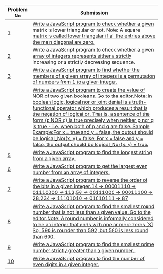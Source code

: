 | Problem No                                                            | Submission                                                     |
| --------------------------------------------------------------------- | -------------------------------------------------------------- |
| [1](https://github.com/abdullah-al-feroz/JavaScript--Problem--Solve/tree/main/Basic%20150%20Problems/121-130) | [Write a JavaScript program to check whether a given matrix is lower triangular or not. Note: A square matrix is called lower triangular if all the entries above the main diagonal are zero.](https://github.com/abdullah-al-feroz/JavaScript--Problem--Solve/tree/main/Basic%20150%20Problems/121-130)               |
| [2](https://github.com/abdullah-al-feroz/JavaScript--Problem--Solve/tree/main/Basic%20150%20Problems/121-130) | [Write a JavaScript program to check whether a given array of integers represents either a strictly increasing or a strictly decreasing sequence.](https://github.com/abdullah-al-feroz/JavaScript--Problem--Solve/tree/main/Basic%20150%20Problems/121-130)       |
| [3](https://github.com/abdullah-al-feroz/JavaScript--Problem--Solve/tree/main/Basic%20150%20Problems/121-130) |[Write a JavaScript program to find whether the members of a given array of integers is a permutation of numbers from 1 to a given integer.](https://github.com/abdullah-al-feroz/JavaScript--Problem--Solve/tree/main/Basic%20150%20Problems/121-130) |
| [4](https://github.com/abdullah-al-feroz/JavaScript--Problem--Solve/tree/main/Basic%20150%20Problems/121-130) | [Write a JavaScript program to create the value of NOR of two given booleans. Go to the editor.Note: In boolean logic, logical nor or joint denial is a truth-functional operator which produces a result that is the negation of logical or. That is, a sentence of the form (p NOR q) is true precisely when neither p nor q is true - i.e. when both of p and q are false. Sample Example:For x = true and y = false, the output should be logical_Nor(x, y) = false; For x = false and y = false, the output should be logical_Nor(x, y) = true.](https://github.com/abdullah-al-feroz/JavaScript--Problem--Solve/tree/main/Basic%20150%20Problems/121-130)             |
| [5](https://github.com/abdullah-al-feroz/JavaScript--Problem--Solve/tree/main/Basic%20150%20Problems/121-130) | [Write a JavaScript program to find the longest string from a given array.](https://github.com/abdullah-al-feroz/JavaScript--Problem--Solve/tree/main/Basic%20150%20Problems/121-130)         |
| [6](https://github.com/abdullah-al-feroz/JavaScript--Problem--Solve/tree/main/Basic%20150%20Problems/121-130) | [Write a JavaScript program to get the largest even number from an array of integers.](https://github.com/abdullah-al-feroz/JavaScript--Problem--Solve/tree/main/Basic%20150%20Problems/121-130) |
| [7](https://github.com/abdullah-al-feroz/JavaScript--Problem--Solve/tree/main/Basic%20150%20Problems/121-130) | [Write a JavaScript program to reverse the order of the bits in a given integer.14 -> 00001110 -> 01110000 -> 112,56 -> 00111000 -> 00011100 -> 28,234 -> 11101010 -> 01010111 -> 87](https://github.com/abdullah-al-feroz/JavaScript--Problem--Solve/tree/main/Basic%20150%20Problems/121-130)        |
| [8](https://github.com/abdullah-al-feroz/JavaScript--Problem--Solve/tree/main/Basic%20150%20Problems/121-130) | [Write a JavaScript program to find the smallest round number that is not less than a given value. Go to the editor.Note: A round number is informally considered to be an integer that ends with one or more zeros.[3] So, 590 is rounder than 592, but 590 is less round than 600.](https://github.com/abdullah-al-feroz/JavaScript--Problem--Solve/tree/main/Basic%20150%20Problems/121-130)             |
| [9](https://github.com/abdullah-al-feroz/JavaScript--Problem--Solve/tree/main/Basic%20150%20Problems/121-130) | [Write a JavaScript program to find the smallest prime number strictly greater than a given number. ](https://github.com/abdullah-al-feroz/JavaScript--Problem--Solve/tree/main/Basic%20150%20Problems/121-130) |
| [10](https://github.com/abdullah-al-feroz/JavaScript--Problem--Solve/tree/main/Basic%20150%20Problems/121-130)| [Write a JavaScript program to find the number of even digits in a given integer.](https://github.com/abdullah-al-feroz/JavaScript--Problem--Solve/tree/main/Basic%20150%20Problems/121-130) |

